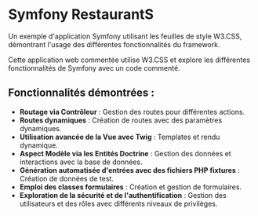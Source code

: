 # Symfony RestaurantS

Un exemple d'application Symfony utilisant les feuilles de style W3.CSS, démontrant l'usage des différentes fonctionnalités du framework.

Cette application web commentée utilise W3.CSS et explore les différentes fonctionnalités de Symfony avec un code commenté.

## Fonctionnalités démontrées :

- **Routage via Contrôleur** : Gestion des routes pour différentes actions.
- **Routes dynamiques** : Création de routes avec des paramètres dynamiques.
- **Utilisation avancée de la Vue avec Twig** : Templates et rendu dynamique.
- **Aspect Modèle via les Entités Doctrine** : Gestion des données et interactions avec la base de données.
- **Génération automatisée d'entrées avec des fichiers PHP fixtures** : Création de données de test.
- **Emploi des classes formulaires** : Création et gestion de formulaires.
- **Exploration de la sécurité et de l'authentification** : Gestion des utilisateurs et des rôles avec différents niveaux de privilèges.
